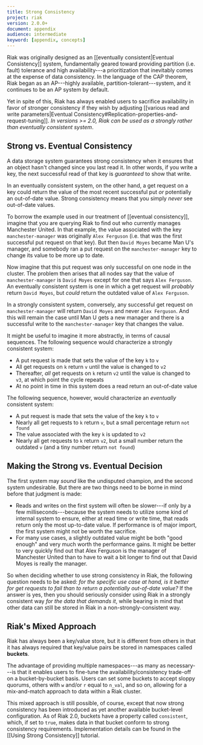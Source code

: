 ```yaml
---
title: Strong Consistency
project: riak
version: 2.0.0+
document: appendix
audience: intermediate
keyword: [appendix, concepts]
---
```


Riak was originally designed as an [[eventually consistent|Eventual Consistency]] system, fundamentally geared toward providing partition (i.e. fault) tolerance and high availability---a prioritization that inevitably comes at the expense of data consistency. In the language of the CAP theorem, Riak began as an AP---highly available, partition-tolerant---system, and it continues to be an AP system by default.

Yet in spite of this, Riak has always enabled users to sacrifice availability in favor of stronger consistency if they wish by adjusting [[various read and write parameters|Eventual Consistency#Replication-properties-and-request-tuning]]. _In versions >= 2.0, Riak can be used as a strongly rather than eventually consistent system_.

## Strong vs. Eventual Consistency

A data storage system guarantees strong consistency when it ensures that an object hasn't changed since you last read it. In other words, if you write a key, the next successful read of that key is _guaranteed_ to show that write. 

In an eventually consistent system, on the other hand, a get request on a key could return the value of the most recent successful put _or_ potentially an out-of-date value. Strong consistency means that you simply _never_ see out-of-date values.

To borrow the example used in our treatment of [[eventual consistency]], imagine that you are querying Riak to find out who currently manages Manchester United. In that example, the value associated with the key `manchester-manager` was originally `Alex Ferguson` (i.e. that was the first successful put request on that key). But then `David Moyes` became Man U's manager, and somebody ran a put request on the `manchester-manager` key to change its value to be more up to date.

Now imagine that this put request was only successful on one node in the cluster. The problem then arises that all nodes say that the value of `manchester-manager` is `David Moyes` except for one that says `Alex Ferguson`. An eventually consistent system is one in which a get request will _probably_ return `David Moyes`, but _could_ return the outdated value of `Alex Ferguson`.

In a strongly consistent system, conversely, any successful get request on `manchester-manager` will return `David Moyes` and never `Alex Ferguson`. And this will remain the case until Man U gets a new manager and there is a successful write to the `manchester-manager` key that changes the value.

It might be useful to imagine it more abstractly, in terms of causal sequences. The following sequence would characterize a strongly consistent system:

* A put request is made that sets the value of the key `k` to `v`
* All get requests on `k` return `v` until the value is changed to `v2`
* Thereafter, _all_ get requests on `k` return `v2` until the value is changed to `v3`, at which point the cycle repeats
* At no point in time in this system does a read return an out-of-date value

The following sequence, however, would characterize an _eventually_ consistent system:

* A put request is made that sets the value of the key `k` to `v`
* Nearly all get requests to `k` return `v`, but a small percentage return `not found`
* The value associated with the key `k` is updated to `v2`
* Nearly all get requests to `k` return `v2`, but a small number return the outdated `v` (and a tiny number return `not found`)

## Making the Strong vs. Eventual Decision

The first system may _sound_ like the undisputed champion, and the second system undesirable. But there are two things need to be borne in mind before that judgment is made:

* Reads and writes on the first system will often be slower---if only by a few milliseconds---because the system needs to utilize some kind of internal system to ensure, either at read time or write time, that reads return only the most up-to-date value. If performance is of major import, the first system might not be worth the sacrifice.
* For many use cases, a slightly outdated value might be both "good enough" and very much worth the performance gains. It might be better to very quickly find out that Alex Ferguson is the manager of Manchester United than to have to wait a bit longer to find out that David Moyes is really the manager.

So when deciding whether to use strong consistency in Riak, the following question needs to be asked: _for the specific use case at hand, is it better for get requests to fail than to return a potentially out-of-date value?_ If the answer is yes, then you should seriously consider using Riak in a strongly consistent way _for the data that demands it_, while bearing in mind that other data can still be stored in Riak in a non-strongly-consistent way.

## Riak's Mixed Approach

Riak has always been a key/value store, but it is different from others in that it has always required that key/value pairs be stored in namespaces called **buckets**.

The advantage of providing multiple namespaces---as many as necessary---is that it enables users to fine-tune the availability/consistency trade-off on a bucket-by-bucket basis. Users can set some buckets to accept sloppy quorums, others with `w` and/or `r` equal to `n_val`, and so on, allowing for a mix-and-match approach to data within a Riak cluster.

This mixed approach is still possible, of course, except that now strong consistency has been introduced as yet another available bucket-level configuration. As of Riak 2.0, buckets have a property called `consistent`, which, if set to `true`, makes data in that bucket conform to strong consistency requirements. Implementation details can be found in the [[Using Strong Consistency]] tutorial.
